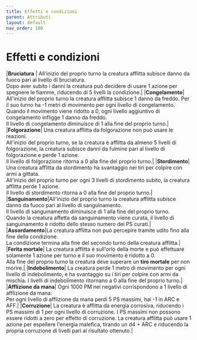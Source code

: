 ```yaml
---
title: Effetti e condizioni
parent: Attributi
layout: default
nav_order: 100
---
```


# **Effetti e condizioni**

|**Bruciatura** | All'inizio del proprio turno la creatura afflitta subisce danno da fuoco pari al livello di bruciatura.<br>Dopo aver subito i danni la creatura può decidere di usare 1 azione per spegnere le fiamme, riducendo di 5 livelli la condizione.|
|**Congelamento**| All'inizio del proprio turno la creatura afflitta subisce 1 danno da freddo. Per il suo turno ha -1 metri di movimento per ogni livello di congelamento.<br>Quando il movimento viene ridotto a 0, ogni livello aggiuntivo di congelamento infligge 1 danno da freddo.<br>Il livello di congelamento diminuisce di 1 alla fine del proprio turno.|
|**Folgorazione**| Una creatura afflitta da folgorazione non può usare le reazioni.<br>All'inizio del proprio turno, se la creatura è afflitta da almeno 5 livelli di folgorazione, la creatura subisce danni da fulmine pari al livello di folgorazione e perde 1 azione.<br>Il livello di folgorazione ritorna a 0 alla fine del proprio turno.|
|**Stordimento**| Una creatura afflitta da stordimento ha svantaggio nei tiri per colpire con armi a gittata.<br>All'inizio del proprio turno per ogni 3 livelli di stordimento subito, la creatura afflitta perde 1 azione.<br>Il livello di stordimento ritorna a 0 alla fine del proprio turno.|
|**Sanguinamento**|All'inizio del proprio turno la creatura afflitta subisce danno da fuoco pari al livello di sanguinamento.<br>Il livello di sanguinamento diminuisce di 1 alla fine del proprio turno.<br>Quando la creatura affetta da sanguinamento viene curata, il livello di sanguinamento è ridotto dello stesso numero dei PS curati.|
|**Assordamento**|La creatura afflitta non può percepire tramite udito fino alla fine della condizione.<br>La condizione termina alla fine del secondo turno della creatura afflitta.|
|**Ferita mortale**| La creatura afflitta è sull'orlo della morte e può effettuare solamente 1 azione per turno e il suo movimento è ridotto a 0.<br>Alla fine del proprio turno la creatura deve superare un **tiro mortale** per non morire.|
|**Indebolimento**| La creatura perde 1 metro di movimento per ogni livello di indebolimento, e ha svantaggio su i tiri per colpire con armi da mischia. I livelli di indebolimento ritornano a 0 alla fine del proprio turno.|
|**Afflizione da mana**| Ogni 1000 PM nei negativi corrispondono a 1 livello di afflizione da mana:<br>Per ogni livello di afflizione da mana perdi 5 PS massimi, hai -1 in ARC e AFF.|
|**Corruzione**| La creatura è afflitta da energia corrosiva, riducendo i PS massimi di 1 per ogni livello di corruzione. I PS massimi non possono essere ridotti a zero per effetto di corruzione. La creatura afflitta può usare 1 azione per espellere l'energia malefica, tirando un d4 + ARC e riducendo la propria corruzione di livelli pari al risultato ottenuto.|
